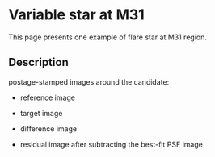 Variable star at M31
====

This page presents one example of flare star at M31 region. 

## Description

postage-stamped images around the candidate: 

- reference image

- target image

- difference image

- residual image after subtracting the best-fit PSF image 



